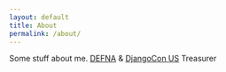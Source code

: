 ```yaml
---
layout: default
title: About
permalink: /about/
---
```


Some stuff about me.
[DEFNA](https://defna.org) & [DjangoCon US](https://djangocon.us) Treasurer
